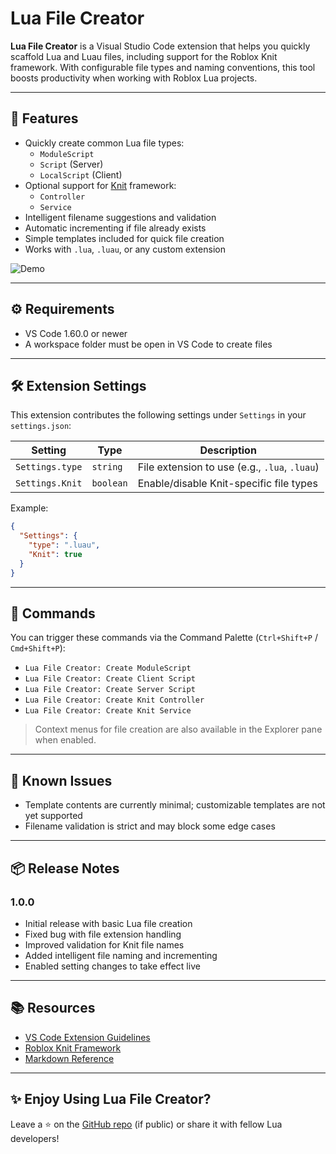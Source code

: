 # Lua File Creator

**Lua File Creator** is a Visual Studio Code extension that helps you quickly scaffold Lua and Luau files, including support for the Roblox Knit framework. With configurable file types and naming conventions, this tool boosts productivity when working with Roblox Lua projects.

---

## 🚀 Features

- Quickly create common Lua file types:
    - `ModuleScript`
    - `Script` (Server)
    - `LocalScript` (Client)
- Optional support for [Knit](https://github.com/Sleitnick/Knit) framework:
    - `Controller`
    - `Service`
- Intelligent filename suggestions and validation
- Automatic incrementing if file already exists
- Simple templates included for quick file creation
- Works with `.lua`, `.luau`, or any custom extension

![Demo](images/feature-x.png) <!-- Replace with actual GIF or image if available -->

---

## ⚙️ Requirements

- VS Code 1.60.0 or newer
- A workspace folder must be open in VS Code to create files

---

## 🛠 Extension Settings

This extension contributes the following settings under `Settings` in your `settings.json`:

| Setting             | Type     | Description                                    |
|---------------------|----------|------------------------------------------------|
| `Settings.type`     | `string` | File extension to use (e.g., `.lua`, `.luau`) |
| `Settings.Knit`     | `boolean`| Enable/disable Knit-specific file types       |

Example:
```json
{
  "Settings": {
    "type": ".luau",
    "Knit": true
  }
}
```

---

## 📂 Commands

You can trigger these commands via the Command Palette (`Ctrl+Shift+P` / `Cmd+Shift+P`):

- `Lua File Creator: Create ModuleScript`
- `Lua File Creator: Create Client Script`
- `Lua File Creator: Create Server Script`
- `Lua File Creator: Create Knit Controller`
- `Lua File Creator: Create Knit Service`

> Context menus for file creation are also available in the Explorer pane when enabled.

---

## 🧠 Known Issues

- Template contents are currently minimal; customizable templates are not yet supported
- Filename validation is strict and may block some edge cases

---

## 📦 Release Notes

### 1.0.0

- Initial release with basic Lua file creation
- Fixed bug with file extension handling
- Improved validation for Knit file names
- Added intelligent file naming and incrementing
- Enabled setting changes to take effect live
---

## 📚 Resources

- [VS Code Extension Guidelines](https://code.visualstudio.com/api/references/extension-guidelines)
- [Roblox Knit Framework](https://github.com/Sleitnick/Knit)
- [Markdown Reference](https://www.markdownguide.org/basic-syntax/)

---

## ✨ Enjoy Using Lua File Creator?

Leave a ⭐ on the [GitHub repo](https://github.com/your-repo-url) (if public) or share it with fellow Lua developers!
